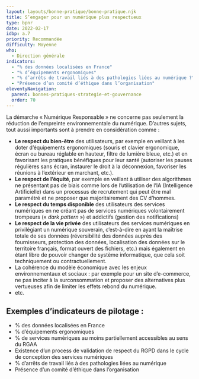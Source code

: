 ```yaml
---
layout: layouts/bonne-pratique/bonne-pratique.njk
title: S’engager pour un numérique plus respectueux
type: bpnr
date: 2022-02-17
idbp: a.7
priority: Recommandée
difficulty: Moyenne
who:
  - Direction générale
indicators:
  - "% des données localisées en France"
  - "% d’équipements ergonomiques"
  - "% d’arrêts de travail liés à des pathologies liées au numérique ?"
  - "Présence d’un comité d’éthique dans l’organisation"
eleventyNavigation:
  parent: bonnes-pratiques-strategie-et-gouvernance
  order: 70
---
```


La démarche « Numérique Responsable » ne concerne pas seulement la réduction de l’empreinte environnementale du numérique. D’autres sujets, tout aussi importants sont à prendre en considération comme :

* **Le respect du bien-être** des utilisateurs, par exemple en veillant à les doter d’équipements ergonomiques (souris et clavier ergonomique, écran ou bureau réglable en hauteur, filtre de lumière bleue, etc.) et en favorisant les pratiques bénéfiques pour leur santé (autoriser les pauses régulières sans écran, instaurer le droit à la déconnexion, favoriser les réunions à l’extérieur en marchant, etc.).
* **Le respect de l’équité**, par exemple en veillant à utiliser des algorithmes ne présentant pas de biais comme lors de l’utilisation de l’IA (Intelligence Artificielle) dans un processus de recrutement qui peut être mal paramétré et ne proposer que majoritairement des CV d’hommes.
* **Le respect du temps disponible** des utilisateurs des services numériques en ne créant pas de services numériques volontairement trompeurs (« _dark pattern_ ») et addictifs (gestion des notifications)
* **Le respect de la vie privée** des utilisateurs des services numériques en privilégiant un numérique souverain, c’est-à-dire en ayant la maîtrise totale de ses données (réversibilité des données auprès des fournisseurs, protection des données, localisation des données sur le territoire français, format ouvert des fichiers, etc.) mais également en étant libre de pouvoir changer de système informatique, que cela soit techniquement ou contractuellement.
* La cohérence du modèle économique avec les enjeux environnementaux et sociaux : par exemple pour un site d’e-commerce, ne pas inciter à la surconsommation et proposer des alternatives plus vertueuses afin de limiter les effets rebond du numérique.
* etc.

## Exemples d’indicateurs de pilotage :
*	% des données localisées en France
*	% d’équipements ergonomiques
*	% de services numériques au moins partiellement accessibles au sens du RGAA
*	Existence d’un process de validation de respect du RGPD dans le cycle de conception des services numériques
*	% d’arrêts de travail liés à des pathologies liées au numérique
*	Présence d’un comité d’éthique dans l’organisation

